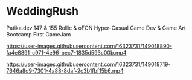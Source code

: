 # WeddingRush
Patika.dev 147 &amp; 155 Rollic &amp; oFON Hyper-Casual Game Dev &amp; Game Art Bootcamp First GameJam





https://user-images.githubusercontent.com/16323731/149018890-fa4e8891-c971-4e96-bec7-1835d593c00b.mp4



https://user-images.githubusercontent.com/16323731/149018719-7646a8d9-7301-4a88-8daf-2c3b1fbf15b6.mp4

